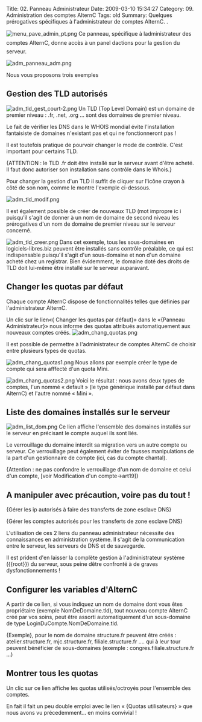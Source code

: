 Title: 02. Panneau Administrateur 
Date: 2009-03-10 15:34:27
Category: 09. Administration des comptes AlternC
Tags: old
Summary: Quelques prérogatives spécifiques à l'administrateur de comptes AlternC. . 

<img src="/img/menu_pave_admin_pt.png" title="to complete" alt="menu_pave_admin_pt.png" /> Ce panneau, spécifique à ladministrateur des comptes AlternC, donne accès à un panel dactions pour la gestion du serveur.

<img src="/img/adm_panneau_adm.png" title="to complete" alt="adm_panneau_adm.png" />

Nous vous proposons trois exemples 

## Gestion des TLD autorisés

<img src="/img/adm_tld_gest_court-2.png" title="to complete" alt="adm_tld_gest_court-2.png" /> Un TLD (Top Level Domain) est un domaine de premier niveau : .fr, .net, .org ... sont des domaines de premier niveau.

Le fait de vérifier les DNS dans le WHOIS mondial évite l'installation fantaisiste de domaines n'existant pas et qui ne fonctionneront pas !

Il est toutefois pratique de pourvoir changer le mode de contrôle. C'est important pour certains TLD.

{ATTENTION : le TLD .fr doit être installé sur le serveur avant d'être acheté. Il faut donc autoriser son installation sans contrôle dans le Whois.}

Pour changer la gestion d'un TLD il suffit de cliquer sur l'icône crayon à côté de son nom, comme le montre l'exemple ci-dessous.

<img src="/img/adm_tld_modif.png" title="to complete" alt="adm_tld_modif.png" />

Il est également possible de créer de nouveaux TLD (mot impropre ic i puisqu'il s'agit de donner à un nom de domaine de second niveau les prérogatives d'un  nom de domaine de premier niveau sur le serveur concerné.

<img src="/img/adm_tld_creer.png" title="to complete" alt="adm_tld_creer.png" />
Dans cet exemple, tous les sous-domaines en logiciels-libres.biz peuvent être installés sans contrôle préalable, ce qui est indispensable puisqu'il s'agit d'un sous-domaine et non d'un domaine acheté chez un registrar. Bien évidemment, le domaine doté des droits de TLD doit lui-même être installé sur le serveur auparavant.


## Changer les quotas par défaut

Chaque compte AlternC dispose de  fonctionnalités telles que définies par l'administrateur AlternC.

Un clic sur le lien«{ Changer les quotas par défaut}» dans le «{Panneau Administrateur}» nous informe des quotas attribués automatiquement aux nouveaux comptes créés.
<img src="/img/adm_chang_quotas.png" title="to complete" alt="adm_chang_quotas.png" /> 

Il est possible de permettre à l'administrateur de comptes AlternC de choisir entre plusieurs types de quotas.

<img src="/img/adm_chang_quotas1.png" title="to complete" alt="adm_chang_quotas1.png" /> Nous allons par exemple créer le type de compte qui sera afffecté d'un quota Mini.

<img src="/img/adm_chang_quotas2.png" title="to complete" alt="adm_chang_quotas2.png" />
Voici le résultat : nous avons  deux types de comptes, l'un nommé « default » (le type générique installé par défaut dans AlternC)  et l'autre nommé « Mini ».

## Liste des domaines installés sur le serveur

<img src="/img/adm_list_dom.png" title="to complete" alt="adm_list_dom.png" /> Ce lien affiche l'ensemble des domaines installés sur le serveur en précisant le compte auquel ils sont liés.

Le verrouillage du domaine interdit sa migration vers un autre compte ou serveur. Ce verrouillage peut également éviter de fausses manipulations de la part d'un gestionnaire de compte (ici, cas du compte chantal).

{Attention : ne pas confondre le verrouillage d'un nom de domaine et celui d'un compte, [voir Modification d'un compte->art19]} 


## A manipuler avec précaution, voire pas du tout !

{Gérer les ip autorisés à faire des transferts de zone esclave DNS}

{Gérer les comptes autorisés pour les transferts de zone esclave DNS}

L'utilisation de ces 2 liens du panneau administrateur nécessite des connaissances en administration système. Il s'agit de la communication entre le serveur, les serveurs de DNS et de sauvegarde.

Il est prident d'en laisser la complète gestion à l'administrateur système ({{root}}) du serveur, sous peine dêtre confronté à de graves dysfonctionnements !

## Configurer les variables d'AlternC
A partir de ce lien, si vous indiquez un nom de domaine dont vous êtes propriétaire (exemple NomDeDomaine.tld), tout nouveau compte AlternC créé par vos soins, peut être assorti automatiquement d'un sous-domaine de type LoginDuCompte.NomDeDomaine.tld.

{Exemple}, pour le nom de domaine structure.fr peuvent être créés : atelier.structure.fr, mjc.structure.fr, filiale.structure.fr .... qui à leur tour peuvent bénéficier de sous-domaines (exemple : congres.filiale.structure.fr ...)

## Montrer tous les quotas
Un clic sur ce lien affiche les quotas utilisés/octroyés  pour l'ensemble des comptes.

En fait il fait un peu double emploi avec le lien « {Quotas utilisateurs} » que nous avons vu précedemment... en moins convivial !


